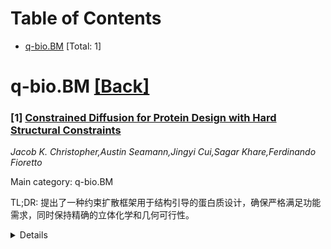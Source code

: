 <div id=toc></div>

# Table of Contents

- [q-bio.BM](#q-bio.BM) [Total: 1]


<div id='q-bio.BM'></div>

# q-bio.BM [[Back]](#toc)

### [1] [Constrained Diffusion for Protein Design with Hard Structural Constraints](https://arxiv.org/abs/2510.14989)
*Jacob K. Christopher,Austin Seamann,Jingyi Cui,Sagar Khare,Ferdinando Fioretto*

Main category: q-bio.BM

TL;DR: 提出了一种约束扩散框架用于结构引导的蛋白质设计，确保严格满足功能需求，同时保持精确的立体化学和几何可行性。


<details>
  <summary>Details</summary>
Motivation: 现有的扩散模型在处理蛋白质结构设计时，无法满足精确的功能约束要求，导致关键失败模式。

Method: 方法结合了近端可行性更新和ADMM分解到生成过程中，能够有效扩展至复杂的约束集。

Result: 在PDZ结构域的主题支架和空缺约束口袋设计等挑战性任务中实现了最优性能，完全满足键合和几何约束且不降低结构多样性。

Conclusion: 该框架为蛋白质设计提供了高效且严格满足功能需求的新方法，优于现有技术。

Abstract: Diffusion models offer a powerful means of capturing the manifold of
realistic protein structures, enabling rapid design for protein engineering
tasks. However, existing approaches observe critical failure modes when precise
constraints are necessary for functional design. To this end, we present a
constrained diffusion framework for structure-guided protein design, ensuring
strict adherence to functional requirements while maintaining precise
stereochemical and geometric feasibility. The approach integrates proximal
feasibility updates with ADMM decomposition into the generative process,
scaling effectively to the complex constraint sets of this domain. We evaluate
on challenging protein design tasks, including motif scaffolding and
vacancy-constrained pocket design, while introducing a novel curated benchmark
dataset for motif scaffolding in the PDZ domain. Our approach achieves
state-of-the-art, providing perfect satisfaction of bonding and geometric
constraints with no degradation in structural diversity.

</details>
